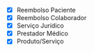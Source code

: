 - [x] Reembolso Paciente 
- [x] Reembolso Colaborador
- [x] Serviço Jurídico
- [x] Prestador Médico
- [x] Produto/Serviço